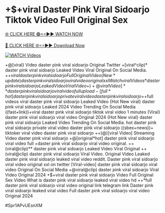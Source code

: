 # +$+viral Daster Pink Viral Sidoarjo Tiktok Video Full Original Sex


[🌐 CLICK HERE 🟢==►► WATCH NOW](https://gitload.pages.dev/)

[🔴 CLICK HERE 🌐==►► Download Now](https://gitload.pages.dev/)

[![WATCH Videos](https://i.imgur.com/dJHk4Zq.gif)](https://gitload.pages.dev/)



























+@[viral} Video daster pink viral sidoarjo Original Twitter
+[viral^clip)* daster pink viral sidoarjo Leaked Video Viral Original On Social Media. +$+viral daster pink viral sidoarjo Full Original Video (New*update) daster pink viral sidoarjo viral video original xxl {Watch viral Videos*} daster pink viral sidoarjo Leaked Video Viral Video +)+@viral Video]** daster pink viral sidoarjo viral video full upload -[full*hot] daster pink viral sidoarjo private viral video daster pink viral sidoarjo
+$+full videos viral daster pink viral sidoarjo Leaked Video
{Hot New viral} daster pink viral sidoarjo Leaked 2024 Video Trending On Social Media ((fast+link))+viral daster pink viral sidoarjo tiktok viral video 1 minutes {Viral} daster pink viral sidoarjo viral video Original 2024
{Hot New viral} daster pink viral sidoarjo Leaked Video Trending On Social Media.
hot daster pink viral sidoarjo private viral video daster pink viral sidoarjo
((sbex+news))+ tiktoker viral video daster pink viral sidoarjo
++)@)[viral Video] Streaming Video daster pink viral sidoarjo
+@[original*hot] daster pink viral sidoarjo viral video full
+daster pink viral sidoarjo viral video original. ++(viral@clip)** daster pink viral sidoarjo Leaked Video Viral Original
++(viral@clip) daster pink viral sidoarjo Viral Video.
Original Video Leaked daster pink viral sidoarjo leaked viral video reddit. Daster pink viral sidoarjo viral video original xxl on twitter [Viral-video] daster pink viral sidoarjo viral video Original On Social Media +@viral@clip) daster pink viral sidoarjo Viral Video Original 2024
+$+viral daster pink viral sidoarjo Video Full Original Sex Video
What is daster pink viral sidoarjo leaked viral video hd ++*full daster pink viral sidoarjo viral video original link telegram link  Daster pink viral sidoarjo leaked viral video Full daster pink viral sidoarjo viral video Original 2024


#Spr1APvUEsnXM
